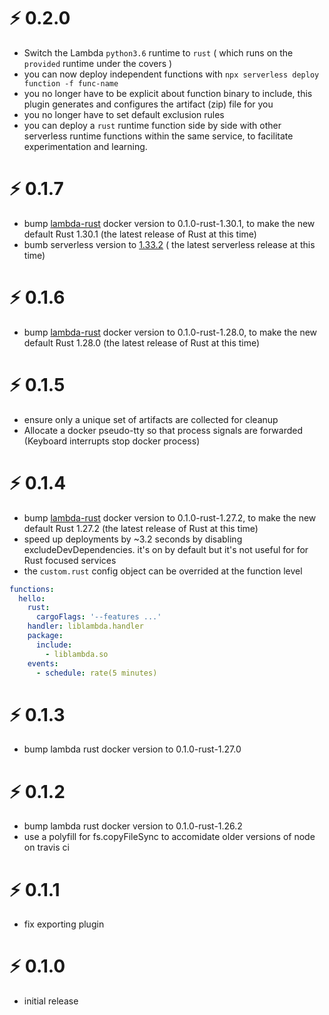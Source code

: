 # ⚡ 0.2.0

* Switch the Lambda `python3.6` runtime to `rust` ( which runs on the `provided` runtime under the covers )
* you can now deploy independent functions with `npx serverless deploy function -f func-name`
* you no longer have to be explicit about function binary to include, this plugin generates and configures the artifact (zip) file for you
* you no longer have to set default exclusion rules
* you can deploy a `rust` runtime function side by side with other serverless runtime functions
within the same service, to facilitate experimentation and learning.

# ⚡ 0.1.7

* bump [lambda-rust](https://hub.docker.com/r/softprops/lambda-rust/) docker version to 0.1.0-rust-1.30.1, to make the new default Rust 1.30.1 (the latest release of Rust at this time)
* bumb serverless version to [1.33.2](https://github.com/serverless/serverless/blob/master/CHANGELOG.md#1332-18112018) ( the latest serverless release at this time)

# ⚡ 0.1.6

* bump [lambda-rust](https://hub.docker.com/r/softprops/lambda-rust/) docker version to 0.1.0-rust-1.28.0, to make the new default Rust 1.28.0 (the latest release of Rust at this time)

# ⚡ 0.1.5

* ensure only a unique set of artifacts are collected for cleanup
* Allocate a docker pseudo-tty so that process signals are forwarded (Keyboard interrupts stop docker process)

# ⚡ 0.1.4

* bump [lambda-rust](https://hub.docker.com/r/softprops/lambda-rust/) docker version to 0.1.0-rust-1.27.2, to make the new default Rust 1.27.2 (the latest release of Rust at this time)
* speed up deployments by ~3.2 seconds by disabling excludeDevDependencies. it's on by default but it's not useful for for Rust focused services
* the `custom.rust` config object can be overrided at the function level

```yaml
functions:
  hello:
    rust:
      cargoFlags: '--features ...'
    handler: liblambda.handler
    package:
      include:
        - liblambda.so
    events:
      - schedule: rate(5 minutes)
```

# ⚡ 0.1.3

* bump lambda rust docker version to 0.1.0-rust-1.27.0

# ⚡ 0.1.2

* bump lambda rust docker version to 0.1.0-rust-1.26.2
* use a polyfill for fs.copyFileSync to accomidate older versions of node on travis ci

# ⚡ 0.1.1

* fix exporting plugin

# ⚡ 0.1.0

* initial release